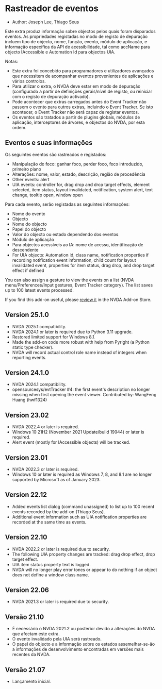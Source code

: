 # Rastreador de eventos #

* Author: Joseph Lee, Thiago Seus

Este extra produz informação sobre objectos pelos quais foram disparados
eventos. As propriedades registadas no modo de registo de depuração incluem
tipo de objecto, nome, função, evento, módulo de aplicação, e informação
específica da API de acessibilidade, tal como accName para objecto
IAccessible e Automation Id para objectos UIA.

Notas:

* Este extra foi concebido para programadores e utilizadores avançados que
  necessitem de acompanhar eventos provenientes de aplicações e vários
  controlos.
* Para utilizar o extra, o NVDA deve estar em modo de depuração (configurado
  a partir de definições gerais/nível de registo, ou reiniciar com o registo
  de depuração activado).
* Pode acontecer que extras carregados antes do Event Tracker não passem o
  evento para outros extras, incluindo o Event Tracker. Se isto acontecer, o
  Event Tracker não será capaz de registar eventos.
* Os eventos são tratados a partir de plugins globais, módulos de aplicação,
  interceptores de árvores, e objectos do NVDA, por esta ordem.

## Eventos e suas informações

Os seguintes eventos são rastreados e registados:

* Manipulação do foco: ganhar foco, perder foco, foco introduzido, primeiro
  plano
* Alterações: nome, valor, estado, descrição, região de procedência
* Other events: alert
* UIA events: controller for, drag drop and drop target effects, element
  selected, item status, layout invalidated, notification, system alert,
  text change, tooltip open, window open

Para cada evento, serão registadas as seguintes informações:

* Nome do evento
* Objecto
* Nome do objecto
* Papel do objecto
* Valor do objecto ou estado dependendo dos eventos
* Módulo de aplicação
* Para objectos acessíveis ao IA: nome de acesso, identificação de
  descendente
* For UIA objects: Automation Id, class name, notification properties if
  recording notification event information, child count for layout
  invalidated event, properties for item status, drag drop, and drop target
  effect if defined

You can also assign a gesture to view the events on a list (NVDA
menu/Preferences/Input gestures, Event Tracker category). The list saves up
to 100 latest events processed.

If you find this add-on useful, please [review it][1] in the NVDA Add-on
Store.

## Version 25.1.0

* NVDA 2025.1 compatibility.
* NVDA 2024.1 or later is required due to Python 3.11 upgrade.
* Restored limited support for Windows 8.1.
* Made the add-on code more robust with help from Pyright (a Python static
  type checker).
* NVDA will record actual control role name instead of integers when
  reporting events.

## Version 24.1.0

* NVDA 2024.1 compatibility.
* opensourcesys/evtTracker #4: the first event's description no longer
  missing when first opening the event viewer. Contributed by: WangFeng
  Huang (hwf1324)

## Version 23.02

* NVDA 2022.4 or later is required.
* Windows 10 21H2 (November 2021 Update/build 19044) or later is required.
* Alert event (mostly for IAccessible objects) will be tracked.

## Version 23.01

* NVDA 2022.3 or later is required.
* Windows 10 or later is required as Windows 7, 8, and 8.1 are no longer
  supported by Microsoft as of January 2023.

## Version 22.12

* Added events list dialog (command unassigned) to list up to 100 recent
  events recorded by the add-on (Thiago Seus).
* Additional event information such as UIA notification properties are
  recorded at the same time as events.

## Version 22.10

* NVDA 2022.2 or later is required due to security.
* The following UIA property changes are tracked: drag drop effect, drop
  target effect.
* UIA item status property text is logged.
* NVDA will no longer play error tones or appear to do nothing if an object
  does not define a window class name.

## Version 22.06

* NVDA 2021.3 or later is required due to security.

## Versão 21.10

* É necessário o NVDA 2021.2 ou posterior devido a alterações do NVDA que
  afectam este extra.
* O evento invalidado pela UIA será rastreado.
* O papel do objecto e a informação sobre os estados assemelhar-se-ão a
  informações de desenvolvimento encontradas em versões mais recentes da
  NVDA.

## Versão 21.07

* Lançamento inicial.

[1]: https://github.com/nvaccess/addon-datastore/discussions/2717
